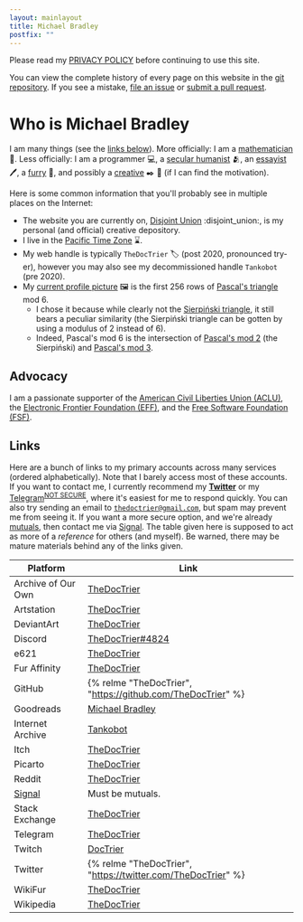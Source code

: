 ```yaml
---
layout: mainlayout
title: Michael Bradley
postfix: ""
---
```


Please read my [PRIVACY POLICY](/legal/) before continuing to use this site.

You can view the complete history of every page on this website in the [git repository](https://github.com/TheDocTrier/disjoint-union).
If you see a mistake, [file an issue](https://github.com/TheDocTrier/disjoint-union/issues) or [submit a pull request](https://github.com/TheDocTrier/disjoint-union/pulls).

<div class="h-card pt-8">

# Who is <span class="p-name italic whitespace-pre">Michael Bradley</span>

I am many things (see the [links below](#links)).
More officially: I am a <a class="p-role" href="https://en.wikipedia.org/wiki/Mathematics">mathematician</a> :mage:.
Less officially: I am a programmer :computer:, a [secular humanist](https://en.wikipedia.org/wiki/Secular_humanism) :people_hugging:, an [essayist](/blog) :pen:, a [furry](https://en.wikifur.com/wiki/Furry) :raccoon:, and possibly a [creative](/art) :black_nib: :art: (if I can find the motivation).

Here is some common information that you'll probably see in multiple places on the Internet:

* The website you are currently on, <a class="u-url whitespace-pre" rel="me" href="https://www.disjointunion.link/">Disjoint Union</a> :disjoint_union:, is my personal (and official) creative depository.
* I live in the <a class="p-tz" href="https://en.wikipedia.org/wiki/Pacific_Time_Zone">Pacific Time Zone</a> :hourglass:.
* My web handle is typically <code><span class="p-nickname">TheDocTrier</span></code> :label: (post 2020, pronounced <span class="whitespace-pre">try-er</span>), however you may also see my decommissioned handle `Tankobot` (pre 2020).
* My <a class="u-photo" href="/static/pfp.png">current profile picture</a> :framed_picture: is the first 256 rows of [Pascal's triangle](https://en.wikipedia.org/wiki/Pascal%27s_triangle) mod 6.
  * I chose it because while clearly not the [Sierpiński triangle](https://en.wikipedia.org/wiki/Sierpiński_triangle), it still bears a peculiar similarity (the Sierpiński triangle can be gotten by using a modulus of 2 instead of 6).
  * Indeed, Pascal's mod 6 is the intersection of [Pascal's mod 2](/static/pascal/mod2.png) (the Sierpiński) and [Pascal's mod 3](/static/pascal/mod3.png).

## Advocacy

I am a passionate supporter of the [American Civil Liberties Union (ACLU)](https://www.aclu.org), the [Electronic Frontier Foundation (EFF)](https://www.eff.org), and the [Free Software Foundation (FSF)](https://www.fsf.org).

## Links

Here are a bunch of links to my primary accounts across many services (ordered alphabetically).
Note that I barely access most of these accounts.
If you want to contact me, I currently recommend my [**Twitter**](https://twitter.com/TheDocTrier) or my [Telegram][telegram]<sup>[NOT SECURE](https://security.stackexchange.com/a/49802/240649)</sup>, where it's easiest for me to respond quickly.
You can also try sending an email to <code><a class="u-email" rel="me" href="mailto:thedoctrier@gmail.com">thedoctrier@gmail.com</a></code>, but spam may prevent me from seeing it.
If you want a more secure option, and we're already [mutuals][mutual], then contact me via [Signal][signal].
The table given here is supposed to act as more of a *reference* for others (and myself).
Be warned, there may be mature materials behind any of the links given.

| Platform           | Link                                                         |
| ------------------ | ------------------------------------------------------------ |
| Archive of Our Own | [TheDocTrier][ao3]                                           |
| Artstation         | [TheDocTrier][artstation]                                    |
| DeviantArt         | [TheDocTrier][deviantart]                                    |
| Discord            | [TheDocTrier#4824][discord]                                  |
| e621               | [TheDocTrier][e621]                                          |
| Fur Affinity       | [TheDocTrier][fur-affinity]                                  |
| GitHub             | {% relme "TheDocTrier", "https://github.com/TheDocTrier" %}  |
| Goodreads          | [Michael Bradley][goodreads]                                 |
| Internet Archive   | [Tankobot][internet-archive]                                 |
| Itch               | [TheDocTrier][itch]                                          |
| Picarto            | [TheDocTrier][picarto]                                       |
| Reddit             | [TheDocTrier][reddit]                                        |
| [Signal][signal]   | Must be mutuals.                                             |
| Stack Exchange     | [TheDocTrier][stack-exchange]                                |
| Telegram           | [TheDocTrier][telegram]                                      |
| Twitch             | [DocTrier][twitch]                                           |
| Twitter            | {% relme "TheDocTrier", "https://twitter.com/TheDocTrier" %} |
| WikiFur            | [TheDocTrier][wikifur]                                       |
| Wikipedia          | [TheDocTrier][wikipedia]                                     |

[ao3]: https://archiveofourown.org/users/TheDocTrier
[artstation]: https://www.artstation.com/thedoctrier
[discord]: https://discord.com
[deviantart]: https://www.deviantart.com/thedoctrier
[e621]: https://e621.net/users/678526
[fur-affinity]: https://www.furaffinity.net/user/thedoctrier/
[github]: https://github.com/TheDocTrier
[goodreads]: https://www.goodreads.com/user/show/117546295-michael-bradley
[internet-archive]: https://archive.org/details/@tankobot
[itch]: https://thedoctrier.itch.io/
[picarto]: https://picarto.tv/TheDocTrier
[reddit]: https://www.reddit.com/user/TheDocTrier
[signal]: https://signal.org
[stack-exchange]: https://stackexchange.com/users/19080546/thedoctrier
[telegram]: https://t.me/TheDocTrier
[twitch]: https://www.twitch.tv/doctrier
[twitter]: https://twitter.com/TheDocTrier
[wikifur]: https://en.wikifur.com/wiki/User:TheDocTrier
[wikipedia]: https://en.wikipedia.org/wiki/User:TheDocTrier

[mutual]: https://web.archive.org/web/20200819071744/https://www.urbandictionary.com/define.php?term=Mutual

</div>
